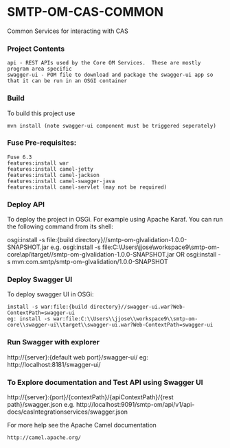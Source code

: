 SMTP-OM-CAS-COMMON
=========================================
Common Services for interacting with CAS

### Project Contents
	api - REST APIs used by the Core OM Services.  These are mostly program area specific
	swagger-ui - POM file to download and package the swagger-ui app so that it can be run in an OSGI container

### Build	
To build this project use

    mvn install (note swagger-ui component must be triggered seperately)

### Fuse Pre-requisites:

	Fuse 6.3
	features:install war
	features:install camel-jetty
	features:install camel-jackson
	features:install camel-swagger-java
	features:install camel-servlet (may not be required)

### Deploy API	
To deploy the project in OSGi. For example using Apache Karaf.
You can run the following command from its shell:

   osgi:install -s file:{build directory}//smtp-om-glvalidation-1.0.0-SNAPSHOT.jar
   e.g.  osgi:install -s file:C:\\Users\\jjose\\workspace9\\smtp-om-core\\api\\target//smtp-om-glvalidation-1.0.0-SNAPSHOT.jar
   OR
   osgi:install -s mvn:com.smtp/smtp-om-glvalidation/1.0.0-SNAPSHOT
   
### Deploy Swagger UI   

To deploy swagger UI in OSGi:

	install -s war:file:{build directory}//swagger-ui.war?Web-ContextPath=swagger-ui
	eg: install -s war:file:C:\\Users\\jjose\\workspace9\\smtp-om-core\\swagger-ui\\target\\swagger-ui.war?Web-ContextPath=swagger-ui 

### Run Swagger with explorer
   http://{server}:{default web port}/swagger-ui/
   eg: http://localhost:8181/swagger-ui/

### To Explore documentation and Test API using Swagger UI
 
   http://{server}:{port}/{contextPath}/{apiContextPath}/{rest path}/swagger.json
   e.g. http://localhost:9091/smtp-om/api/v1/api-docs/casIntegrationservices/swagger.json

For more help see the Apache Camel documentation

    http://camel.apache.org/

